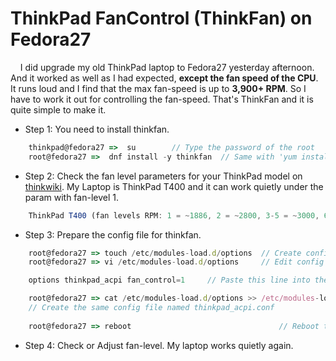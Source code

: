 # ThinkPad FanControl (ThinkFan) on Fedora27

&nbsp;&nbsp;&nbsp;&nbsp;I did upgrade my old ThinkPad laptop to Fedora27 yesterday afternoon. And it worked as well as I had expected, <b>except the fan speed of the CPU</b>. It runs loud and I find that the max fan-speed is up to <b>3,900+ RPM</b>. So I have to work it out for controlling the fan-speed. That's ThinkFan and it is quite simple to make it.  

+ Step 1: You need to install thinkfan.  

```javascript
	thinkpad@fedora27 =>  su   		// Type the password of the root
	root@fedora27 =>  dnf install -y thinkfan  // Same with 'yum install thinkfan'
```  

+ Step 2: Check the fan level parameters for your ThinkPad model on [thinkwiki](http://www.thinkwiki.org/wiki/How_to_control_fan_speed). My Laptop is ThinkPad T400 and it can work quietly under the param with fan-level 1.

```javascript
	ThinkPad T400 (fan levels RPM: 1 = ~1886, 2 = ~2800, 3-5 = ~3000, 6-7 = ~3500; disengaged mode works at ~5100)
```


+ Step 3: Prepare the config file for thinkfan.  
```javascript
	root@fedora27 => touch /etc/modules-load.d/options  // Create config file for thinkfan.
	root@fedora27 => vi /etc/modules-load.d/options		// Edit config file.

	options thinkpad_acpi fan_control=1		// Paste this line into the file, then save and exit.

	root@fedora27 => cat /etc/modules-load.d/options >> /etc/modules-load.d/thinkpad_acpi.conf  
	// Create the same config file named thinkpad_acpi.conf
	
	root@fedora27 => reboot									// Reboot the system and make it work 
```  


+ Step 4: Check or Adjust fan-level. My laptop works quietly again.  
